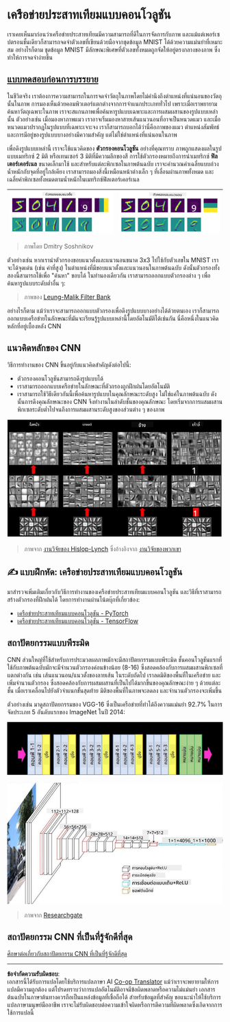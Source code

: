 <!--
CO_OP_TRANSLATOR_METADATA:
{
  "original_hash": "088837b42b7d99198bf62db8a42411e0",
  "translation_date": "2025-08-29T08:45:56+00:00",
  "source_file": "lessons/4-ComputerVision/07-ConvNets/README.md",
  "language_code": "th"
}
-->
# เครือข่ายประสาทเทียมแบบคอนโวลูชัน

เราเคยเห็นมาก่อนว่าเครือข่ายประสาทเทียมมีความสามารถที่ดีในการจัดการกับภาพ และแม้แต่เพอร์เซปตรอนชั้นเดียวก็สามารถจดจำตัวเลขที่เขียนด้วยมือจากชุดข้อมูล MNIST ได้ด้วยความแม่นยำที่เหมาะสม อย่างไรก็ตาม ชุดข้อมูล MNIST มีลักษณะพิเศษที่ตัวเลขทั้งหมดถูกจัดให้อยู่ตรงกลางของภาพ ซึ่งทำให้การจดจำง่ายขึ้น

## [แบบทดสอบก่อนการบรรยาย](https://red-field-0a6ddfd03.1.azurestaticapps.net/quiz/107)

ในชีวิตจริง เราต้องการความสามารถในการจดจำวัตถุในภาพโดยไม่คำนึงถึงตำแหน่งที่แน่นอนของวัตถุนั้นในภาพ การมองเห็นด้วยคอมพิวเตอร์แตกต่างจากการจำแนกประเภททั่วไป เพราะเมื่อเราพยายามค้นหาวัตถุเฉพาะในภาพ เราจะสแกนภาพเพื่อค้นหารูปแบบเฉพาะและการผสมผสานของรูปแบบเหล่านั้น ตัวอย่างเช่น เมื่อมองหาภาพแมว เราอาจเริ่มมองหาสายเส้นแนวนอนที่อาจเป็นหนวดแมว และเมื่อหนวดแมวปรากฏในรูปแบบที่เฉพาะเจาะจง เราก็สามารถบอกได้ว่านี่คือภาพของแมว ตำแหน่งสัมพัทธ์และการมีอยู่ของรูปแบบบางอย่างมีความสำคัญ แต่ไม่ใช่ตำแหน่งที่แน่นอนในภาพ

เพื่อดึงรูปแบบเหล่านี้ เราจะใช้แนวคิดของ **ตัวกรองคอนโวลูชัน** อย่างที่คุณทราบ ภาพถูกแสดงผลในรูปแบบเมทริกซ์ 2 มิติ หรือเทนเซอร์ 3 มิติที่มีความลึกของสี การใช้ตัวกรองหมายถึงการนำเมทริกซ์ **ฟิลเตอร์เคอร์เนล** ขนาดเล็กมาใช้ และสำหรับแต่ละพิกเซลในภาพต้นฉบับ เราจะคำนวณค่าเฉลี่ยแบบถ่วงน้ำหนักกับจุดที่อยู่ใกล้เคียง เราสามารถมองสิ่งนี้เหมือนหน้าต่างเล็ก ๆ ที่เลื่อนผ่านภาพทั้งหมด และเฉลี่ยค่าพิกเซลทั้งหมดตามน้ำหนักในเมทริกซ์ฟิลเตอร์เคอร์เนล

![ตัวกรองขอบแนวตั้ง](../../../../../translated_images/filter-vert.b7148390ca0bc356ddc7e55555d2481819c1e86ddde9dce4db5e71a69d6f887f.th.png) | ![ตัวกรองขอบแนวนอน](../../../../../translated_images/filter-horiz.59b80ed4feb946efbe201a7fe3ca95abb3364e266e6fd90820cb893b4d3a6dda.th.png)
----|----

> ภาพโดย Dmitry Soshnikov

ตัวอย่างเช่น หากเรานำตัวกรองขอบแนวตั้งและแนวนอนขนาด 3x3 ไปใช้กับตัวเลขใน MNIST เราจะได้จุดเด่น (เช่น ค่าที่สูง) ในตำแหน่งที่มีขอบแนวตั้งและแนวนอนในภาพต้นฉบับ ดังนั้นตัวกรองทั้งสองนี้สามารถใช้เพื่อ "ค้นหา" ขอบได้ ในทำนองเดียวกัน เราสามารถออกแบบตัวกรองต่าง ๆ เพื่อค้นหารูปแบบระดับต่ำอื่น ๆ:

> ภาพของ [Leung-Malik Filter Bank](https://www.robots.ox.ac.uk/~vgg/research/texclass/filters.html)

อย่างไรก็ตาม แม้ว่าเราจะสามารถออกแบบตัวกรองเพื่อดึงรูปแบบบางอย่างได้ด้วยตนเอง เราก็สามารถออกแบบเครือข่ายในลักษณะที่มันจะเรียนรู้รูปแบบเหล่านี้โดยอัตโนมัติได้เช่นกัน นี่คือหนึ่งในแนวคิดหลักที่อยู่เบื้องหลัง CNN

## แนวคิดหลักของ CNN

วิธีการทำงานของ CNN ขึ้นอยู่กับแนวคิดสำคัญดังต่อไปนี้:

* ตัวกรองคอนโวลูชันสามารถดึงรูปแบบได้
* เราสามารถออกแบบเครือข่ายในลักษณะที่ตัวกรองถูกฝึกฝนโดยอัตโนมัติ
* เราสามารถใช้วิธีเดียวกันนี้เพื่อค้นหารูปแบบในคุณลักษณะระดับสูง ไม่ใช่แค่ในภาพต้นฉบับ ดังนั้นการดึงคุณลักษณะของ CNN จึงทำงานในลำดับชั้นของคุณลักษณะ โดยเริ่มจากการผสมผสานพิกเซลระดับต่ำไปจนถึงการผสมผสานระดับสูงของส่วนต่าง ๆ ของภาพ

![การดึงคุณลักษณะแบบลำดับชั้น](../../../../../translated_images/FeatureExtractionCNN.d9b456cbdae7cb643fde3032b81b2940e3cf8be842e29afac3f482725ba7f95c.th.png)

> ภาพจาก [งานวิจัยของ Hislop-Lynch](https://www.semanticscholar.org/paper/Computer-vision-based-pedestrian-trajectory-Hislop-Lynch/26e6f74853fc9bbb7487b06dc2cf095d36c9021d) ซึ่งอ้างอิงจาก [งานวิจัยของพวกเขา](https://dl.acm.org/doi/abs/10.1145/1553374.1553453)

## ✍️ แบบฝึกหัด: เครือข่ายประสาทเทียมแบบคอนโวลูชัน

มาสำรวจเพิ่มเติมเกี่ยวกับวิธีการทำงานของเครือข่ายประสาทเทียมแบบคอนโวลูชัน และวิธีที่เราสามารถสร้างตัวกรองที่ฝึกฝนได้ โดยการทำงานผ่านโน้ตบุ๊กที่เกี่ยวข้อง:

* [เครือข่ายประสาทเทียมแบบคอนโวลูชัน - PyTorch](ConvNetsPyTorch.ipynb)
* [เครือข่ายประสาทเทียมแบบคอนโวลูชัน - TensorFlow](ConvNetsTF.ipynb)

## สถาปัตยกรรมแบบพีระมิด

CNN ส่วนใหญ่ที่ใช้สำหรับการประมวลผลภาพมักจะมีสถาปัตยกรรมแบบพีระมิด ชั้นคอนโวลูชันแรกที่ใช้กับภาพต้นฉบับมักจะมีจำนวนตัวกรองค่อนข้างน้อย (8-16) ซึ่งสอดคล้องกับการผสมผสานพิกเซลที่แตกต่างกัน เช่น เส้นแนวนอน/แนวตั้งของลายเส้น ในระดับถัดไป เราลดมิติของพื้นที่ในเครือข่าย และเพิ่มจำนวนตัวกรอง ซึ่งสอดคล้องกับการผสมผสานที่เป็นไปได้มากขึ้นของคุณลักษณะง่าย ๆ ด้วยแต่ละชั้น เมื่อเราเคลื่อนไปยังตัวจำแนกขั้นสุดท้าย มิติของพื้นที่ในภาพจะลดลง และจำนวนตัวกรองจะเพิ่มขึ้น

ตัวอย่างเช่น มาดูสถาปัตยกรรมของ VGG-16 ซึ่งเป็นเครือข่ายที่ทำได้ถึงความแม่นยำ 92.7% ในการจัดประเภท 5 อันดับแรกของ ImageNet ในปี 2014:

![ชั้นของ ImageNet](../../../../../translated_images/vgg-16-arch1.d901a5583b3a51baeaab3e768567d921e5d54befa46e1e642616c5458c934028.th.jpg)

![พีระมิดของ ImageNet](../../../../../translated_images/vgg-16-arch.64ff2137f50dd49fdaa786e3f3a975b3f22615efd13efb19c5d22f12e01451a1.th.jpg)

> ภาพจาก [Researchgate](https://www.researchgate.net/figure/Vgg16-model-structure-To-get-the-VGG-NIN-model-we-replace-the-2-nd-4-th-6-th-7-th_fig2_335194493)

## สถาปัตยกรรม CNN ที่เป็นที่รู้จักดีที่สุด

[ศึกษาต่อเกี่ยวกับสถาปัตยกรรม CNN ที่เป็นที่รู้จักดีที่สุด](CNN_Architectures.md)

---

**ข้อจำกัดความรับผิดชอบ**:  
เอกสารนี้ได้รับการแปลโดยใช้บริการแปลภาษา AI [Co-op Translator](https://github.com/Azure/co-op-translator) แม้ว่าเราจะพยายามให้การแปลมีความถูกต้อง แต่โปรดทราบว่าการแปลอัตโนมัติอาจมีข้อผิดพลาดหรือความไม่แม่นยำ เอกสารต้นฉบับในภาษาต้นทางควรถือเป็นแหล่งข้อมูลที่เชื่อถือได้ สำหรับข้อมูลที่สำคัญ ขอแนะนำให้ใช้บริการแปลภาษามนุษย์มืออาชีพ เราจะไม่รับผิดชอบต่อความเข้าใจผิดหรือการตีความที่ผิดพลาดซึ่งเกิดจากการใช้การแปลนี้